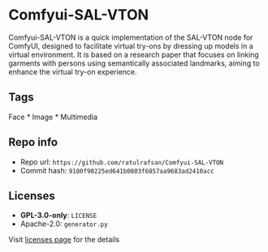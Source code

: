 # Comfyui-SAL-VTON
Comfyui-SAL-VTON is a quick implementation of the SAL-VTON node for ComfyUI, designed to facilitate virtual try-ons by dressing up models in a virtual environment. It is based on a research paper that focuses on linking garments with persons using semantically associated landmarks, aiming to enhance the virtual try-on experience.

## Tags
Face * Image * Multimedia

## Repo info
- Repo url: `https://github.com/ratulrafsan/Comfyui-SAL-VTON`
- Commit hash: `9180f90225ed641b0803f6857aa9683ad2410acc`

## Licenses
- **GPL-3.0-only**: `LICENSE`
- Apache-2.0: `generator.py`

Visit [licenses page](licenses.md) for the details
